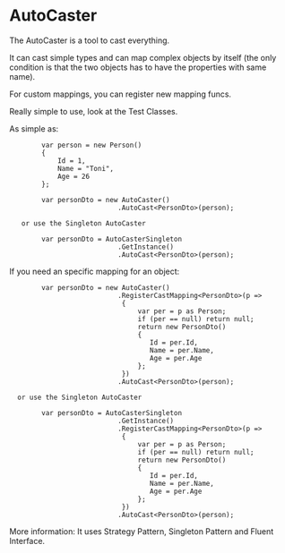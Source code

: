 
# AutoCaster
The AutoCaster is a tool to cast everything.

It can cast simple types and can map complex objects by itself (the only condition is that the two objects has to have the properties with same name).

For custom mappings, you can register new mapping funcs.

Really simple to use, look at the Test Classes.


As simple as:

            var person = new Person()
            {
                Id = 1,
                Name = "Toni",
                Age = 26
            };

            var personDto = new AutoCaster()
                               .AutoCast<PersonDto>(person);
                            
       or use the Singleton AutoCaster
       
            var personDto = AutoCasterSingleton
                               .GetInstance()
                               .AutoCast<PersonDto>(person);

If you need an specific mapping for an object:

            var personDto = new AutoCaster()
                               .RegisterCastMapping<PersonDto>(p =>
                                {
                                    var per = p as Person;
                                    if (per == null) return null;
                                    return new PersonDto()
                                    {
                                       Id = per.Id,
                                       Name = per.Name,
                                       Age = per.Age
                                    };
                                })
                               .AutoCast<PersonDto>(person);
                               
      or use the Singleton AutoCaster
       
            var personDto = AutoCasterSingleton
                               .GetInstance()
                               .RegisterCastMapping<PersonDto>(p =>
                                {
                                    var per = p as Person;
                                    if (per == null) return null;
                                    return new PersonDto()
                                    {
                                       Id = per.Id,
                                       Name = per.Name,
                                       Age = per.Age
                                    };
                                })
                               .AutoCast<PersonDto>(person);


More information:
It uses Strategy Pattern, Singleton Pattern and Fluent Interface.
